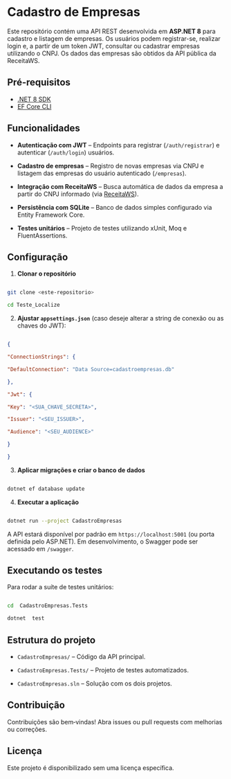 
# Cadastro de Empresas

  

Este repositório contém uma API REST desenvolvida em **ASP.NET 8** para cadastro e listagem de empresas. Os usuários podem registrar-se, realizar login e, a partir de um token JWT, consultar ou cadastrar empresas utilizando o CNPJ. Os dados das empresas são obtidos da API pública da ReceitaWS.

## Pré-requisitos

- [.NET 8 SDK](https://dotnet.microsoft.com/en-us/download)
- [EF Core CLI](https://learn.microsoft.com/ef/core/cli/dotnet)

## Funcionalidades

  

-  **Autenticação com JWT** – Endpoints para registrar (`/auth/registrar`) e autenticar (`/auth/login`) usuários.

-  **Cadastro de empresas** – Registro de novas empresas via CNPJ e listagem das empresas do usuário autenticado (`/empresas`).

-  **Integração com ReceitaWS** – Busca automática de dados da empresa a partir do CNPJ informado (via [ReceitaWS](https://www.receitaws.com.br/)).

-  **Persistência com SQLite** – Banco de dados simples configurado via Entity Framework Core.

-  **Testes unitários** – Projeto de testes utilizando xUnit, Moq e FluentAssertions.

  

## Configuração

  

1.  **Clonar o repositório**

```bash

git clone <este-repositorio>

cd Teste_Localize

```

2.  **Ajustar `appsettings.json`** (caso deseje alterar a string de conexão ou as chaves do JWT):

```json

{

"ConnectionStrings": {

"DefaultConnection": "Data Source=cadastroempresas.db"

},

"Jwt": {

"Key": "<SUA_CHAVE_SECRETA>",

"Issuer": "<SEU_ISSUER>",

"Audience": "<SEU_AUDIENCE>"

}

}

```

3.  **Aplicar migrações e criar o banco de dados**

```bash

dotnet ef database update

```

4.  **Executar a aplicação**

```bash

dotnet run --project CadastroEmpresas

```

  

A API estará disponível por padrão em `https://localhost:5001` (ou porta definida pelo ASP.NET). Em desenvolvimento, o Swagger pode ser acessado em `/swagger`.

  

## Executando os testes

  

Para rodar a suíte de testes unitários:

  

```bash

cd  CadastroEmpresas.Tests

dotnet  test

```

  

## Estrutura do projeto

  

-  `CadastroEmpresas/` – Código da API principal.

-  `CadastroEmpresas.Tests/` – Projeto de testes automatizados.

-  `CadastroEmpresas.sln` – Solução com os dois projetos.

  

## Contribuição

  

Contribuições são bem‑vindas! Abra issues ou pull requests com melhorias ou correções.

  

## Licença

  

Este projeto é disponibilizado sem uma licença específica.